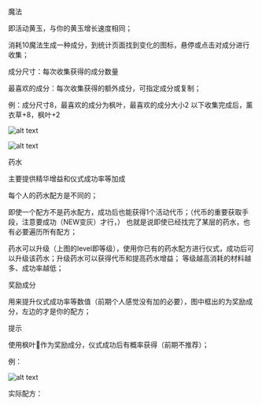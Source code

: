 魔法

即活动黄玉，与你的黄玉增长速度相同；

消耗10魔法生成一种成分，到统计页面找到变化的图标，悬停或点击对成分进行收集；

成分尺寸：每次收集获得的成分数量

最喜欢的成分：每次收集获得的额外成分，可指定成分或复制；

例：成分尺寸8，最喜欢的成分为枫叶，最喜欢的成分大小2
以下收集完成后，薰衣草+8，枫叶+2

![alt text](../../public/img/event/nighthunt/成分收集前.png)

![alt text](../../public/img/event/nighthunt/成分收集后.png)

药水

主要提供精华增益和仪式成功率等加成

每个人的药水配方是不同的；



即使一个配方不是药水配方，成功后也能获得1个活动代币；（代币的重要获取手段，注意要成功（NEW变灰）才行，）
也就是说即使已经找完了某层的药水，也有必要遍历所有配方；

药水可以升级（上图的level即等级），使用你已有的药水配方进行仪式，成功后可以升级该药水；升级药水可以获得代币和提高药水增益；
等级越高消耗的材料越多、成功率越低；



奖励成分

用来提升仪式成功率等数值（前期个人感觉没有加的必要），图中框出的为奖励成分，左边的才是你的配方；



提示

使用枫叶🍁作为奖励成分，仪式成功后有概率获得（前期不推荐）；

例：

![alt text](../../public/img/event/nighthunt/夜间狩猎hint.png)

实际配方：

